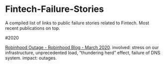 # Fintech-Failure-Stories

A compiled list of links to public failure stories related to Fintech. Most recent publications on top.


#2020

  <a href="https://blog.robinhood.com/news/2020/3/3/an-update-from-robinhoods-founders"> Robinhood Outage - Robinhood Blog - March 2020<a>. 
  involved: stress on our infrastructure, unprecedented load, “thundering herd” effect, failure of DNS system. 
  impact: outages. 
